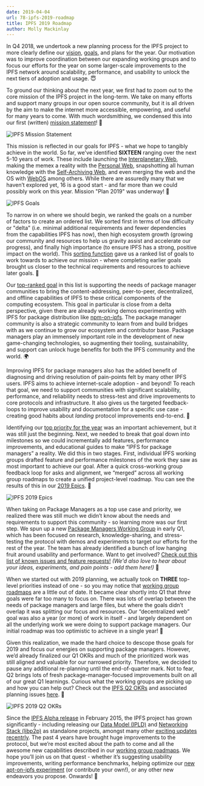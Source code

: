 ```yaml
---
date: 2019-04-04
url: 78-ipfs-2019-roadmap
title: IPFS 2019 Roadmap
author: Molly Mackinlay
---
```


In Q4 2018, we undertook a new planning process for the IPFS project to more clearly define our [vision](https://github.com/ipfs/roadmap#ipfs-mission-statement), [goals](https://github.com/ipfs/roadmap#2019-goal-expanded), and plans for the year. Our motivation was to improve coordination between our expanding working groups and to focus our efforts for the year on some larger-scale improvements to the IPFS network around scalability, performance, and usability to unlock the next tiers of adoption and usage. 😇

To ground our thinking about the next year, we first had to zoom out to the core mission of the IPFS project in the long-term. We take on many efforts and support many groups in our open source community, but it is all driven by the aim to make the internet more accessible, empowering, and useful for many years to come. With much wordsmithing, we condensed this into our first (written) [mission statement](https://github.com/ipfs/roadmap#ipfs-mission-statement)! 👏

![IPFS Mission Statement](img/mission-statement.png)

This mission is reflected in our goals for IPFS - what we hope to tangibly achieve in the world. So far, we've identified **SIXTEEN** ranging over the next 5-10 years of work. These include launching the [Interplanetary Web](https://github.com/ipfs/roadmap#-interplanetary-web---mars-2024-d3-e3-i4), making the memex a reality with the [Personal Web](https://github.com/ipfs/roadmap#-personal-web-d3-e4-i2), snapshotting all human knowledge with the [Self-Archiving Web](https://github.com/ipfs/roadmap#-self-archiving-web-d4-e4-i4), and even merging the web and the OS with [WebOS](https://github.com/ipfs/roadmap#-webos-d5-e2-i3) among others. While there are assuredly many that we haven’t explored yet, 16 is a good start - and far more than we could possibly work on this year. Mission "Plan 2019" was underway! 🚀

![IPFS Goals](img/goals.png)

To narrow in on where we should begin, we ranked the goals on a number of factors to create an ordered list. We sorted first in terms of low difficulty or "delta" (i.e. minimal additional requirements and fewer dependencies from the capabilities IPFS has now), then high ecosystem growth (growing our community and resources to help us gravity assist and accelerate our progress), and finally high importance (to ensure IPFS has a strong, positive impact on the world). This [sorting function](https://github.com/ipfs/roadmap#2019-priority) gave us a ranked list of goals to work towards to achieve our mission - where completing earlier goals brought us closer to the technical requirements and resources to achieve later goals. 🤩

Our [top-ranked goal](https://github.com/ipfs/roadmap#2019-goal-expanded) in this list is supporting the needs of package manager communities to bring the content-addressing, peer-to-peer, decentralized, and offline capabilities of IPFS to these critical components of the computing ecosystem. This goal in particular is close from a delta perspective, given there are already working demos experimenting with IPFS for package distribution like [npm-on-ipfs](https://github.com/ipfs-shipyard/npm-on-ipfs). The package manager community is also a strategic community to learn from and build bridges with as we continue to grow our ecosystem and contributor base. Package managers play an immensely important role in the development of new game-changing technologies, so augmenting their tooling, sustainability, and support can unlock huge benefits for both the IPFS community and the world. 🌍

Improving IPFS for package managers also has the added benefit of diagnosing and driving resolution of pain-points felt by many other IPFS users. IPFS aims to achieve internet-scale adoption - and beyond! To reach that goal, we need to support communities with significant scalability, performance, and reliability needs to stress-test and drive improvements to core protocols and infrastructure. It also gives us the targeted feedback-loops to improve usability and documentation for a specific use case - creating good habits about _landing_ protocol improvements end-to-end. 🙌

Identifying our [top priority for the year](https://github.com/ipfs/roadmap#2019-priority) was an important achievement, but it was still just the beginning. Next, we needed to break that goal down into milestones so we could incrementally add features, performance improvements, and educational guides to make “IPFS for package managers” a reality. We did this in two stages. First, individual IPFS working groups drafted feature and performance milestones of the work they saw as most important to achieve our goal. After a quick cross-working group feedback loop for asks and alignment, we “merged” across all working group roadmaps to create a unified project-level roadmap. You can see the results of this in our [2019 Epics](https://github.com/ipfs/roadmap#2019-epics). 👀

![IPFS 2019 Epics](img/2019-epics.png)

When taking on Package Managers as a top use case and priority, we realized there was still much we didn’t know about the needs and requirements to support this community - so learning more was our first step. We spun up a new [Package Managers Working Group](https://github.com/ipfs/package-managers) in early Q1, which has been focused on research, knowledge-sharing, and stress-testing the protocol with demos and experiments to target our efforts for the rest of the year. The team has already identified a bunch of low hanging fruit around usability and performance. Want to get involved? [Check out this list of known issues and feature requests!](https://github.com/ipfs/package-managers/blob/master/blockers.md) _(We'd also love to hear about your ideas, experiments, and pain points - add them here!)_ 💪

When we started out with 2019 planning, we actually took on **THREE** top-level priorities instead of one - so you may notice that [working group roadmaps](https://github.com/ipfs/roadmap#2019-working-groups-roadmaps) are a little out of date. It became clear shortly into Q1 that _three_ goals were far too many to focus on. There was lots of overlap between the needs of package managers and large files, but where the goals didn’t overlap it was splitting our focus and resources. Our “decentralized web” goal was also a year (or more) of work in itself - and largely dependent on all the underlying work we were doing to support package managers. Our initial roadmap was too optimistic to achieve in a single year! 🧐

Given this realization, we made the hard choice to descope those goals for 2019 and focus our energies on supporting package managers. However, we’d already finalized our Q1 OKRs and much of the prioritized work was still aligned and valuable for our narrowed priority. Therefore, we decided to pause any additional re-planning until the end-of-quarter mark. Not to fear, Q2 brings lots of fresh package-manager-focused improvements built on all of our great Q1 learnings. Curious what the working groups are picking up and how you can help out? Check out the [IPFS Q2 OKRs](https://docs.google.com/spreadsheets/d/1YSeyWqXh3ImanRrTkYQHHkCofiORn68bYqM_KTLBlsA/edit) and associated planning issues [here](https://github.com/ipfs/team-mgmt/issues/902). 🤗

![IPFS 2019 Q2 OKRs](img/q2-okrs.png)

Since the [IPFS Alpha release](https://github.com/ipfs/ipfs/blob/master/README.md#alpha-distribution) in February 2015, the IPFS project has grown significantly - including releasing our [Data Model (IPLD)](http://ipld.io/) and [Networking Stack (libp2p)](https://libp2p.io/) as standalone projects, amongst many other [exciting updates recentrly](https://filecoin.io/blog/update-2018-q3-q4/#9-ipfs-update-for-filecoin). The past 4 years have brought huge improvements to the protocol, but we’re most excited about the path to come and all the awesome new capabilities described in our [working group roadmaps](https://github.com/ipfs/roadmap#2019-working-groups-roadmaps). We hope you’ll join us on that quest - whether it’s suggesting usability improvements, writing performance benchmarks, helping optimize our [new apt-on-ipfs experiment](https://github.com/ipfs/package-managers/issues/18) (or contribute your own!), or any other new endeavors you propose. Onwards! 🤝
